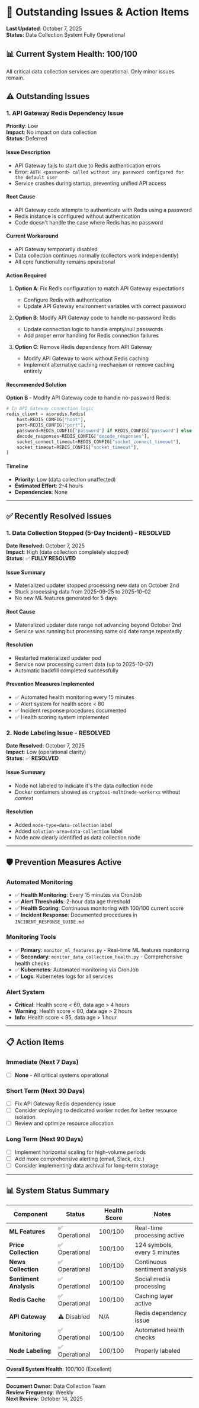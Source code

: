 # 🚨 Outstanding Issues & Action Items

**Last Updated**: October 7, 2025  
**Status**: Data Collection System Fully Operational

## 📊 **Current System Health: 100/100**

All critical data collection services are operational. Only minor issues remain.

## ⚠️ **Outstanding Issues**

### **1. API Gateway Redis Dependency Issue**

**Priority**: Low  
**Impact**: No impact on data collection  
**Status**: Deferred  

#### **Issue Description**
- API Gateway fails to start due to Redis authentication errors
- Error: `AUTH <password> called without any password configured for the default user`
- Service crashes during startup, preventing unified API access

#### **Root Cause**
- API Gateway code attempts to authenticate with Redis using a password
- Redis instance is configured without authentication
- Code doesn't handle the case where Redis has no password

#### **Current Workaround**
- API Gateway temporarily disabled
- Data collection continues normally (collectors work independently)
- All core functionality remains operational

#### **Action Required**
1. **Option A**: Fix Redis configuration to match API Gateway expectations
   - Configure Redis with authentication
   - Update API Gateway environment variables with correct password

2. **Option B**: Modify API Gateway code to handle no-password Redis
   - Update connection logic to handle empty/null passwords
   - Add proper error handling for Redis connection failures

3. **Option C**: Remove Redis dependency from API Gateway
   - Modify API Gateway to work without Redis caching
   - Implement alternative caching mechanism or remove caching entirely

#### **Recommended Solution**
**Option B** - Modify API Gateway code to handle no-password Redis:
```python
# In API Gateway connection logic
redis_client = aioredis.Redis(
    host=REDIS_CONFIG["host"],
    port=REDIS_CONFIG["port"],
    password=REDIS_CONFIG["password"] if REDIS_CONFIG["password"] else None,
    decode_responses=REDIS_CONFIG["decode_responses"],
    socket_connect_timeout=REDIS_CONFIG["socket_connect_timeout"],
    socket_timeout=REDIS_CONFIG["socket_timeout"],
)
```

#### **Timeline**
- **Priority**: Low (data collection unaffected)
- **Estimated Effort**: 2-4 hours
- **Dependencies**: None

---

## ✅ **Recently Resolved Issues**

### **1. Data Collection Stopped (5-Day Incident) - RESOLVED**

**Date Resolved**: October 7, 2025  
**Impact**: High (data collection completely stopped)  
**Status**: ✅ **FULLY RESOLVED**

#### **Issue Summary**
- Materialized updater stopped processing new data on October 2nd
- Stuck processing data from 2025-09-25 to 2025-10-02
- No new ML features generated for 5 days

#### **Root Cause**
- Materialized updater date range not advancing beyond October 2nd
- Service was running but processing same old date range repeatedly

#### **Resolution**
- Restarted materialized updater pod
- Service now processing current data (up to 2025-10-07)
- Automatic backfill completed successfully

#### **Prevention Measures Implemented**
- ✅ Automated health monitoring every 15 minutes
- ✅ Alert system for health score < 80
- ✅ Incident response procedures documented
- ✅ Health scoring system implemented

### **2. Node Labeling Issue - RESOLVED**

**Date Resolved**: October 7, 2025  
**Impact**: Low (operational clarity)  
**Status**: ✅ **RESOLVED**

#### **Issue Summary**
- Node not labeled to indicate it's the data collection node
- Docker containers showed as `cryptoai-multinode-workerxx` without context

#### **Resolution**
- Added `node-type=data-collection` label
- Added `solution-area=data-collection` label
- Node now clearly identified as data collection node

---

## 🛡️ **Prevention Measures Active**

### **Automated Monitoring**
- ✅ **Health Monitoring**: Every 15 minutes via CronJob
- ✅ **Alert Thresholds**: 2-hour data age threshold
- ✅ **Health Scoring**: Continuous monitoring with 100/100 current score
- ✅ **Incident Response**: Documented procedures in `INCIDENT_RESPONSE_GUIDE.md`

### **Monitoring Tools**
- ✅ **Primary**: `monitor_ml_features.py` - Real-time ML features monitoring
- ✅ **Secondary**: `monitor_data_collection_health.py` - Comprehensive health checks
- ✅ **Kubernetes**: Automated monitoring via CronJob
- ✅ **Logs**: Kubernetes logs for all services

### **Alert System**
- **Critical**: Health score < 60, data age > 4 hours
- **Warning**: Health score < 80, data age > 2 hours
- **Info**: Health score < 95, data age > 1 hour

---

## 📋 **Action Items**

### **Immediate (Next 7 Days)**
- [ ] **None** - All critical systems operational

### **Short Term (Next 30 Days)**
- [ ] Fix API Gateway Redis dependency issue
- [ ] Consider deploying to dedicated worker nodes for better resource isolation
- [ ] Review and optimize resource allocation

### **Long Term (Next 90 Days)**
- [ ] Implement horizontal scaling for high-volume periods
- [ ] Add more comprehensive alerting (email, Slack, etc.)
- [ ] Consider implementing data archival for long-term storage

---

## 📊 **System Status Summary**

| Component | Status | Health Score | Notes |
|-----------|--------|--------------|-------|
| **ML Features** | ✅ Operational | 100/100 | Real-time processing active |
| **Price Collection** | ✅ Operational | 100/100 | 124 symbols, every 5 minutes |
| **News Collection** | ✅ Operational | 100/100 | Continuous sentiment analysis |
| **Sentiment Analysis** | ✅ Operational | 100/100 | Social media processing |
| **Redis Cache** | ✅ Operational | 100/100 | Caching layer active |
| **API Gateway** | ⚠️ Disabled | N/A | Redis dependency issue |
| **Monitoring** | ✅ Operational | 100/100 | Automated health checks |
| **Node Labeling** | ✅ Operational | 100/100 | Properly labeled |

**Overall System Health**: 100/100 (Excellent)

---

**Document Owner**: Data Collection Team  
**Review Frequency**: Weekly  
**Next Review**: October 14, 2025
